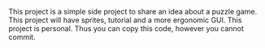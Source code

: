 This project is a simple side project to share an idea about a puzzle game.
This project will have sprites, tutorial and a more ergonomic GUI.
This project is personal. Thus you can copy this code, however you cannot commit.
